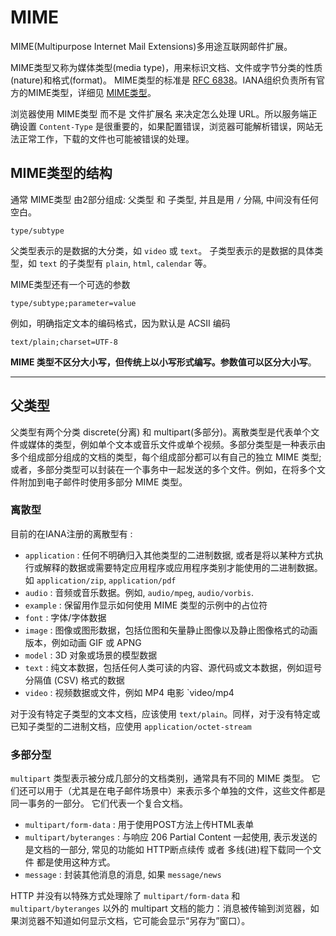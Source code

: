# MIME

MIME(Multipurpose Internet Mail Extensions)多用途互联网邮件扩展。


MIME类型又称为媒体类型(media type)，用来标识文档、文件或字节分类的性质(nature)和格式(format)。
MIME类型的标准是 [RFC 6838](https://datatracker.ietf.org/doc/html/rfc6838)。IANA组织负责所有官方的MIME类型，详细见 [MIME类型](https://www.iana.org/assignments/media-types/media-types.xhtml)。

浏览器使用 MIME类型 而不是 文件扩展名 来决定怎么处理 URL。所以服务端正确设置 `Content-Type` 是很重要的，如果配置错误，浏览器可能解析错误，网站无法正常工作，下载的文件也可能被错误的处理。



## MIME类型的结构

通常 MIME类型 由2部分组成: 父类型 和  子类型, 并且是用 `/` 分隔, 中间没有任何空白。

```mime
type/subtype
```

父类型表示的是数据的大分类，如 `video` 或 `text`。
子类型表示的是数据的具体类型，如 `text` 的子类型有  `plain`, `html`, `calendar` 等。

MIME类型还有一个可选的参数

```mime
type/subtype;parameter=value
```

例如，明确指定文本的编码格式，因为默认是 ACSII 编码

```mime
text/plain;charset=UTF-8
```

**MIME 类型不区分大小写，但传统上以小写形式编写。参数值可以区分大小写**。

---

## 父类型

父类型有两个分类 discrete(分离) 和 multipart(多部分)。离散类型是代表单个文件或媒体的类型，例如单个文本或音乐文件或单个视频。多部分类型是一种表示由多个组成部分组成的文档的类型，每个组成部分都可以有自己的独立 MIME 类型;或者，多部分类型可以封装在一个事务中一起发送的多个文件。例如，在将多个文件附加到电子邮件时使用多部分 MIME 类型。

### 离散型

目前的在IANA注册的离散型有 :

- `application` : 任何不明确归入其他类型的二进制数据, 或者是将以某种方式执行或解释的数据或需要特定应用程序或应用程序类别才能使用的二进制数据。 如 `application/zip`, `application/pdf`
- `audio` : 音频或音乐数据。例如, `audio/mpeg`, `audio/vorbis`. 
- `example` : 保留用作显示如何使用 MIME 类型的示例中的占位符
- `font` : 字体/字体数据
- `image` : 图像或图形数据，包括位图和矢量静止图像以及静止图像格式的动画版本，例如动画 GIF 或 APNG
- `model` : 3D 对象或场景的模型数据
- `text` : 纯文本数据，包括任何人类可读的内容、源代码或文本数据，例如逗号分隔值 (CSV) 格式的数据
- `video` : 视频数据或文件，例如 MP4 电影 `video/mp4

对于没有特定子类型的文本文档，应该使用 `text/plain`。同样，对于没有特定或已知子类型的二进制文档，应使用 `application/octet-stream`

### 多部分型

`multipart` 类型表示被分成几部分的文档类别，通常具有不同的 MIME 类型。
它们还可以用于（尤其是在电子邮件场景中）来表示多个单独的文件，这些文件都是同一事务的一部分。 它们代表一个复合文档。

- `multipart/form-data` : 用于使用POST方法上传HTML表单
- `multipart/byteranges` : 与响应 206 Partial Content 一起使用, 表示发送的是文档的一部分, 常见的功能如 HTTP断点续传 或者 多线(进)程下载同一个文件 都是使用这种方式。
- `message` : 封装其他消息的消息, 如果 `message/news`

HTTP 并没有以特殊方式处理除了 `multipart/form-data` 和 `multipart/byteranges` 以外的 multipart 文档的能力：消息被传输到浏览器，如果浏览器不知道如何显示文档，它可能会显示“另存为”窗口）。



